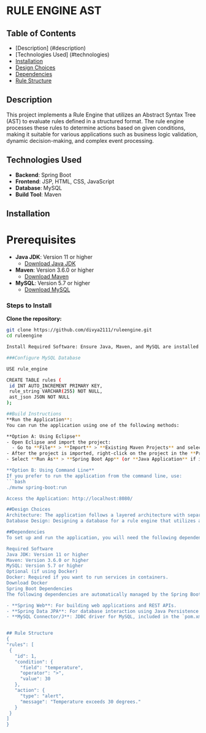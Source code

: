 # RULE ENGINE AST

## Table of Contents
- [Description] (#description)
- [Technologies Used] (#technologies)
- [Installation](#installation)
- [Design Choices](#design-choices)
- [Dependencies](#dependencies)
- [Rule Structure](#rule-structure)

## Description
This project implements a Rule Engine that utilizes an Abstract Syntax Tree (AST) to evaluate rules defined in a structured format. The rule engine processes these rules to determine actions based on given conditions, making it suitable for various applications such as business logic validation, dynamic decision-making, and complex event processing.

## Technologies Used
- **Backend**: Spring Boot
- **Frontend**: JSP, HTML, CSS, JavaScript
- **Database**: MySQL
- **Build Tool**: Maven


## Installation
# Prerequisites
- **Java JDK**: Version 11 or higher
  - [Download Java JDK](https://www.oracle.com/java/technologies/javase-jdk11-downloads.html)
- **Maven**: Version 3.6.0 or higher
  - [Download Maven](https://maven.apache.org/download.cgi)
- **MySQL**: Version 5.7 or higher
  - [Download MySQL](https://dev.mysql.com/downloads/mysql/)
  
### Steps to Install
**Clone the repository:**
   ```bash
   git clone https://github.com/divya2111/ruleengine.git
   cd ruleengine
   
   Install Required Software: Ensure Java, Maven, and MySQL are installed as mentioned in the prerequisites.
   
###Configure MySQL Database
   
   USE rule_engine
   
   CREATE TABLE rules (
    id INT AUTO_INCREMENT PRIMARY KEY,
    rule_string VARCHAR(255) NOT NULL,
    ast_json JSON NOT NULL
);

##Build Instructions
 **Run the Application**:
   You can run the application using one of the following methods:

   **Option A: Using Eclipse**
   - Open Eclipse and import the project:
     - Go to **File** > **Import** > **Existing Maven Projects** and select the cloned repository.
   - After the project is imported, right-click on the project in the **Project Explorer**.
   - Select **Run As** > **Spring Boot App** (or **Java Application** if it doesn't appear).

   **Option B: Using Command Line**
   If you prefer to run the application from the command line, use:
   ```bash
   ./mvnw spring-boot:run
   
  Access the Application: http://localhost:8080/
   
##Design Choices
Architecture: The application follows a layered architecture with separate layers for controllers, services, and repositories to maintain separation of concerns.
Database Design: Designing a database for a rule engine that utilizes an Abstract Syntax Tree (AST) requires careful consideration of how rules are represented and how they relate to other entities in the system

##Dependencies
To set up and run the application, you will need the following dependencies:

Required Software
Java JDK: Version 11 or higher
Maven: Version 3.6.0 or higher
MySQL: Version 5.7 or higher
Optional (if using Docker)
Docker: Required if you want to run services in containers.
Download Docker
Spring Boot Dependencies
   The following dependencies are automatically managed by the Spring Boot application:

- **Spring Web**: For building web applications and REST APIs.
- **Spring Data JPA**: For database interaction using Java Persistence API.
- **MySQL Connector/J**: JDBC driver for MySQL, included in the `pom.xml` fil
   
  
## Rule Structure
{
  "rules": [
    {
      "id": 1,
      "condition": {
        "field": "temperature",
        "operator": ">",
        "value": 30
      },
      "action": {
        "type": "alert",
        "message": "Temperature exceeds 30 degrees."
      }
    }
  ]
}

